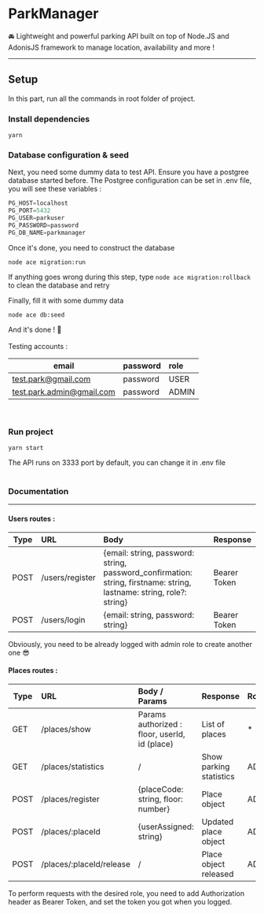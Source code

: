 # ParkManager
🚘 Lightweight and powerful parking API built on top of Node.JS and AdonisJS framework to manage location, availability and more !

---

## Setup

In this part, run all the commands in root folder of project.

### Install dependencies

```
yarn
```

### Database configuration & seed

Next, you need some dummy data to test API. Ensure you have a postgree database started before.
The Postgree configuration can be set in .env file, you will see these variables :

```javascript
PG_HOST=localhost
PG_PORT=5432
PG_USER=parkuser
PG_PASSWORD=password
PG_DB_NAME=parkmanager
```

Once it's done, you need to construct the database 

```
node ace migration:run
```

If anything goes wrong during this step, type 
```node ace migration:rollback``` to clean the database and retry

Finally, fill it with some dummy data

```
node ace db:seed
```

And it's done ! 🎉
<br><br>
Testing accounts :

| email        | password           | role  |
| ------------- |:-------------| :-----|
| test.park@gmail.com      | password | USER |
| test.park.admin@gmail.com      | password      |  ADMIN |

<br>

### Run project

```
yarn start
```

The API runs on 3333 port by default, you can change it in .env file
<br>
<br>

### Documentation
---
#### Users routes : 

| Type        | URL           | Body  | Response |
| ------------- |:-------------| :-----| :-----|
| POST | /users/register | {email: string, password: string, password_confirmation: string, firstname: string, lastname: string, role?: string} | Bearer Token
| POST | /users/login | {email: string, password: string} | Bearer Token

Obviously, you need to be already logged with admin role to create another one 😎 


#### Places routes :

| Type        | URL           | Body / Params | Response | Role
| ------------- |:-------------| :-----| :-----| :-----|
| GET | /places/show | Params authorized : floor, userId, id (place) | List of places | *
| GET | /places/statistics | / | Show parking statistics | ADMIN
| POST | /places/register | {placeCode: string, floor: number} | Place object | ADMIN
| POST | /places/:placeId | {userAssigned: string} | Updated place object | ADMIN
| POST | /places/:placeId/release | / | Place object released | ADMIN

To perform requests with the desired role, you need to add Authorization header as Bearer Token, and set the token you got when you logged.









